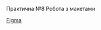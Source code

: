 Практична №8 Робота з макетами

[Figma](https://www.figma.com/design/0Fq38svZHZktLDRhA7p2j0/Untitled?node-id=1-2&t=hU6u8vjKA60q4B9F-0)
